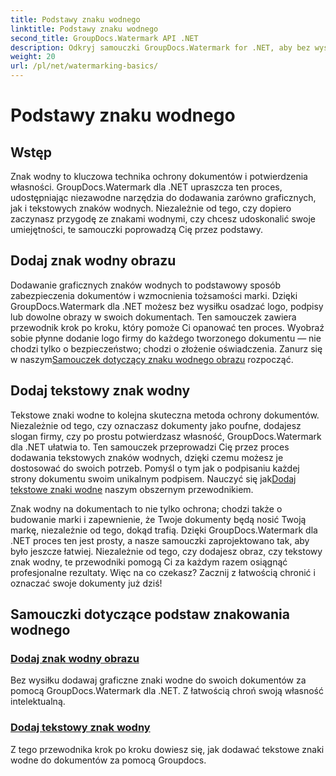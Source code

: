 ```yaml
---
title: Podstawy znaku wodnego
linktitle: Podstawy znaku wodnego
second_title: GroupDocs.Watermark API .NET
description: Odkryj samouczki GroupDocs.Watermark for .NET, aby bez wysiłku dodawać graficzne i tekstowe znaki wodne. Chroń swoje dokumenty dzięki tym łatwym do zrozumienia przewodnikom.
weight: 20
url: /pl/net/watermarking-basics/
---
```


# Podstawy znaku wodnego

## Wstęp
Znak wodny to kluczowa technika ochrony dokumentów i potwierdzenia własności. GroupDocs.Watermark dla .NET upraszcza ten proces, udostępniając niezawodne narzędzia do dodawania zarówno graficznych, jak i tekstowych znaków wodnych. Niezależnie od tego, czy dopiero zaczynasz przygodę ze znakami wodnymi, czy chcesz udoskonalić swoje umiejętności, te samouczki poprowadzą Cię przez podstawy.

## Dodaj znak wodny obrazu

Dodawanie graficznych znaków wodnych to podstawowy sposób zabezpieczenia dokumentów i wzmocnienia tożsamości marki. Dzięki GroupDocs.Watermark dla .NET możesz bez wysiłku osadzać logo, podpisy lub dowolne obrazy w swoich dokumentach. Ten samouczek zawiera przewodnik krok po kroku, który pomoże Ci opanować ten proces. Wyobraź sobie płynne dodanie logo firmy do każdego tworzonego dokumentu — nie chodzi tylko o bezpieczeństwo; chodzi o złożenie oświadczenia. Zanurz się w naszym[Samouczek dotyczący znaku wodnego obrazu](./add-image-watermark/) rozpocząć.

## Dodaj tekstowy znak wodny

 Tekstowe znaki wodne to kolejna skuteczna metoda ochrony dokumentów. Niezależnie od tego, czy oznaczasz dokumenty jako poufne, dodajesz slogan firmy, czy po prostu potwierdzasz własność, GroupDocs.Watermark dla .NET ułatwia to. Ten samouczek przeprowadzi Cię przez proces dodawania tekstowych znaków wodnych, dzięki czemu możesz je dostosować do swoich potrzeb. Pomyśl o tym jak o podpisaniu każdej strony dokumentu swoim unikalnym podpisem. Nauczyć się jak[Dodaj tekstowe znaki wodne](./add-text-watermark/) naszym obszernym przewodnikiem.

Znak wodny na dokumentach to nie tylko ochrona; chodzi także o budowanie marki i zapewnienie, że Twoje dokumenty będą nosić Twoją markę, niezależnie od tego, dokąd trafią. Dzięki GroupDocs.Watermark dla .NET proces ten jest prosty, a nasze samouczki zaprojektowano tak, aby było jeszcze łatwiej. Niezależnie od tego, czy dodajesz obraz, czy tekstowy znak wodny, te przewodniki pomogą Ci za każdym razem osiągnąć profesjonalne rezultaty. Więc na co czekasz? Zacznij z łatwością chronić i oznaczać swoje dokumenty już dziś!

## Samouczki dotyczące podstaw znakowania wodnego
### [Dodaj znak wodny obrazu](./add-image-watermark/)
Bez wysiłku dodawaj graficzne znaki wodne do swoich dokumentów za pomocą GroupDocs.Watermark dla .NET. Z łatwością chroń swoją własność intelektualną.
### [Dodaj tekstowy znak wodny](./add-text-watermark/)
Z tego przewodnika krok po kroku dowiesz się, jak dodawać tekstowe znaki wodne do dokumentów za pomocą Groupdocs.